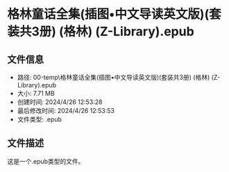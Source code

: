 ﻿# 格林童话全集(插图•中文导读英文版)(套装共3册) (格林) (Z-Library).epub

## 文件信息
- 路径: 00-temp\格林童话全集(插图•中文导读英文版)(套装共3册) (格林) (Z-Library).epub
- 大小: 7.71 MB
- 创建时间: 2024/4/26 12:53:28
- 最后修改时间: 2024/4/26 12:53:53
- 文件类型: .epub

## 文件描述
这是一个.epub类型的文件。

